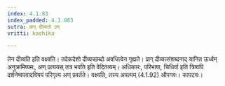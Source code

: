 ```yaml
---
index: 4.1.83
index_padded: 4.1.083
sutra: प्राग् दीव्यतो ऽण्
vritti: kashika

---
```

तेन दीव्यति इति वक्ष्यति। तदेकदेशो दीव्यच्छब्दो अवधित्वेन गृह्यते। प्राग् दीव्यत्संशब्दनाद् यानित ऊर्ध्वम् अनुक्रमिष्यमः, अण् प्रत्ययस् तत्र भवति इति वेदितव्यम्। अधिकारः, परिभाषा, चिधिर्वा इति त्रिष्वपि दर्शनेष्वपवादविषयं परिगृत्य अण् प्रवर्तते। वक्ष्यति, तस्य अपत्यम् (4.1.92) औपगवः। कापटवः।
